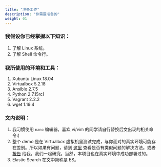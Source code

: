 ```yaml
---
title: "准备工作"
description: "你需要准备的"
weight: 01
---
```


### 我假设你已经掌握以下知识：

1. 了解 Linux 系统。
2. 了解 Shell 命令行。

### 我所使用的环境和工具：

1. Xubuntu Linux 18.04
2. Virtualbox 5.2.18
3. Ansible 2.7.5
4. Python 2.7.15rc1
5. Vagrant 2.2.2
6. wget 1.19.4

### 文内说明：

1. 我习惯使用 `nano` 编辑器，喜欢 vi/vim 的同学请自行替换后文出现的相关命令:)
2. 整个 demo 是在 Virtualbox 虚拟机里测试完成，与你面对的真实环境可能存在差别。所以如果有问题，请到 [这里](https://gitee.com/bottlelee/ansible-elk-deploy/issues) 查看是否有类似问题的解决方法。或者 [报告](https://gitee.com/bottlelee/ansible-elk-deploy/issues/new) 给我，我们一起研究。当然，本项目也在真实环境中成功部署过的。
3. Elastic Search 在文中简称是 ES。
